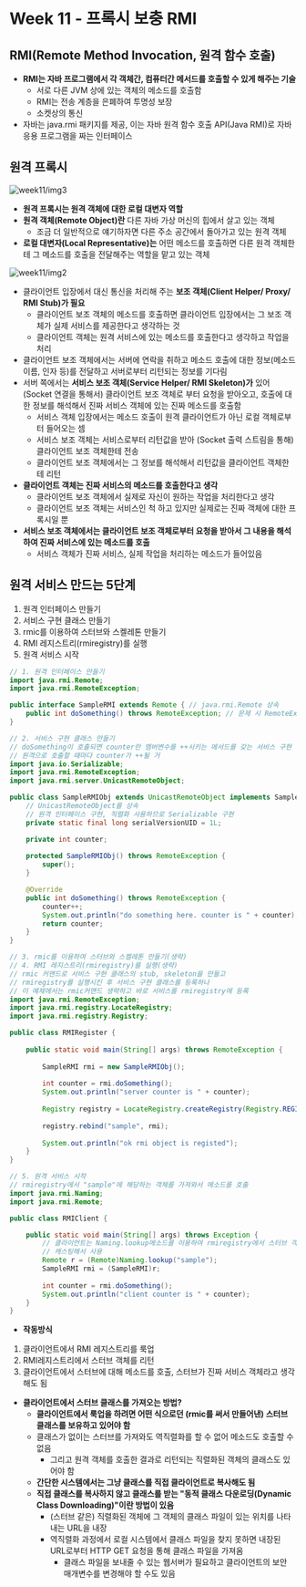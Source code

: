 # Week 11 - 프록시 보충 RMI

## RMI(Remote Method Invocation, 원격 함수 호출)

* **RMI는 자바 프로그램에서 각 객체간, 컴퓨터간 메서드를 호출할 수 있게 해주는 기술**
  * 서로 다른 JVM 상에 있는 객체의 메소드를 호출함
  * RMI는 전송 계층을 은폐하여 투명성 보장
  * 소켓상의 통신
* 자바는 java.rmi 패키지를 제공, 이는 자바 원격 함수 호출 API(Java RMI)로 자바 응용 프로그램을 짜는 인터페이스

## 원격 프록시

![week11/img3]()

* **원격 프록시는 원격 객체에 대한 로컬 대변자 역할**
* **원격 객체(Remote Object)란** 다른 자바 가상 머신의 힙에서 살고 있는 객체
  * 조금 더 일반적으로 얘기하자면 다른 주소 공간에서 돌아가고 있는 원격 객체
* **로컬 대변자(Local Representative)는** 어떤 메소드를 호출하면 다른 원격 객체한테 그 메소드를 호출을 전달해주는 역할을 맡고 있는 객체

![week11/img2]()

* 클라이언트 입장에서 대신 통신을 처리해 주는 **보조 객체(Client Helper/ Proxy/ RMI Stub)가 필요**
	* 클라이언트 보조 객체의 메소드를 호출하면 클라이언트 입장에서는 그 보조 객체가 실제 서비스를 제공한다고 생각하는 것
	* 클라이언트 객체는 원격 서비스에 있는 메소드를 호출한다고 생각하고 작업을 처리
* 클라이언트 보조 객체에서는 서버에 연락을 취하고 메소드 호출에 대한 정보(메소드 이름, 인자 등)를 전달하고 서버로부터 리턴되는 정보를 기다림
* 서버 쪽에서는 **서비스 보조 객체(Service Helper/ RMI Skeleton)가** 있어 (Socket 연결을 통해서) 클라이언트 보조 객체로 부터 요청을 받아오고, 호출에 대한 정보를 해석해서 진짜 서비스 객체에 있는 진짜 메소드를 호출함
	* 서비스 객체 입장에서는 메소드 호출이 원격 클라이언트가 아닌 로컬 객체로부터 들어오는 셈
	* 서비스 보조 객체는 서비스로부터 리턴값을 받아 (Socket 출력 스트림을 통해) 클라이언트 보조 객체한테 전송
	* 클라이언트 보조 객체에서는 그 정보를 해석해서 리턴값을 클라이언트 객체한테 리턴
* **클라이언트 객체는 진짜 서비스의 메소드를 호출한다고 생각**
	* 클라이언트 보조 객체에서 실제로 자신이 원하는 작업을 처리한다고 생각
	* 클라이언트 보조 객체는 서비스인 척 하고 있지만 실제로는 진짜 객체에 대한 프록시일 뿐
* **서비스 보조 객체에서는 클라이언트 보조 객체로부터 요청을 받아서 그 내용을 해석하여 진짜 서비스에 있는 메소드를 호출**
	* 서비스 객체가 진짜 서비스, 실제 작업을 처리하는 메소드가 들어있음

## 원격 서비스 만드는 5단계

1. 원격 인터페이스 만들기
2. 서비스 구현 클래스 만들기
3. rmic를 이용하여 스터브와 스켈레톤 만들기
4. RMI 레지스트리(rmiregistry)를 실행
5. 원격 서비스 시작

```java
// 1. 원격 인터페이스 만들기
import java.rmi.Remote;
import java.rmi.RemoteException;

public interface SampleRMI extends Remote { // java.rmi.Remote 상속
	public int doSomething() throws RemoteException; // 문제 시 RemoteException 던짐
}
```

```java
// 2. 서비스 구현 클래스 만들기
// doSomething이 호출되면 counter란 멤버변수를 ++시키는 메서드를 갖는 서비스 구현 클래스
// 원격으로 호출할 때마다 counter가 ++될 거
import java.io.Serializable;
import java.rmi.RemoteException;
import java.rmi.server.UnicastRemoteObject;

public class SampleRMIObj extends UnicastRemoteObject implements SampleRMI, Serializable {
    // UnicastRemoteObject를 상속
    // 원격 인터페이스 구현, 직렬화 사용하므로 Serializable 구현
	private static final long serialVersionUID = 1L;

	private int counter;
	
	protected SampleRMIObj() throws RemoteException {
		super();
	}

	@Override
	public int doSomething() throws RemoteException {
		counter++;
		System.out.println("do something here. counter is " + counter);
		return counter;
	}
}
```

```java
// 3. rmic를 이용하여 스터브와 스켈레톤 만들기(생략)
// 4. RMI 레지스트리(rmiregistry)를 실행(생략)
// rmic 커맨드로 서비스 구현 클래스의 stub, skeleton을 만들고
// rmiregistry를 실행시킨 후 서비스 구현 클래스를 등록하나
// 이 예제에서는 rmic커맨드 생략하고 바로 서비스를 rmiregistry에 등록
import java.rmi.RemoteException;
import java.rmi.registry.LocateRegistry;
import java.rmi.registry.Registry;

public class RMIRegister {
	
	public static void main(String[] args) throws RemoteException {
		
		SampleRMI rmi = new SampleRMIObj();
		
		int counter = rmi.doSomething();
		System.out.println("server counter is " + counter);
		
		Registry registry = LocateRegistry.createRegistry(Registry.REGISTRY_PORT);
		
		registry.rebind("sample", rmi);
		
		System.out.println("ok rmi object is registed");
	}
}
```

```java
// 5. 원격 서비스 시작
// rmiregistry에서 "sample"에 해당하는 객체를 가져와서 메소드를 호출
import java.rmi.Naming;
import java.rmi.Remote;

public class RMIClient {

	public static void main(String[] args) throws Exception {
        // 클라이언트는 Naming.lookup메소드를 이용하여 rmiregistry에서 스터브 객체를 요청
        // 캐스팅해서 사용
		Remote r = (Remote)Naming.lookup("sample");
		SampleRMI rmi = (SampleRMI)r;
		
		int counter = rmi.doSomething();
		System.out.println("client counter is " + counter);
	}
}
```

* **작동방식**
  
1. 클라이언트에서 RMI 레지스트리를 룩업
2. RMI레지스트리에서 스터브 객체를 리턴
3. 클라이언트에서 스터브에 대해 메소드를 호출, 스터브가 진짜 서비스 객체라고 생각해도 됨

* **클라이언트에서 스터브 클래스를 가져오는 방법?**
  * **클라이언트에서 룩업을 하려면 어떤 식으로던 (rmic를 써서 만들어낸) 스터브 클래스를 보유하고 있어야 함**
  * 클래스가 없이는 스터브를 가져와도 역직렬화를 할 수 없어 메소드도 호출할 수 없음
    * 그리고 원격 객체를 호출한 결과로 리턴되는 직렬화된 객체의 클래스도 있어야 함
  * **간단한 시스템에서는 그냥 클래스를 직접 클라이언트로 복사해도 됨**
  * **직접 클래스를 복사하지 않고 클래스를 받는 "동적 클래스 다운로딩(Dynamic Class Downloading)"이란 방법이 있음**
    * (스터브 같은) 직렬화된 객체에 그 객체의 클래스 파일이 있는 위치를 나타내는 URL을 내장
    * 역직렬화 과정에서 로컬 시스템에서 클래스 파일을 찾지 못하면 내장된 URL로부터 HTTP GET 요청을 통해 클래스 파일을 가져옴
      * 클래스 파일을 보내줄 수 있는 웹서버가 필요하고 클라이언트의 보안 매개변수를 변경해야 할 수도 있음

